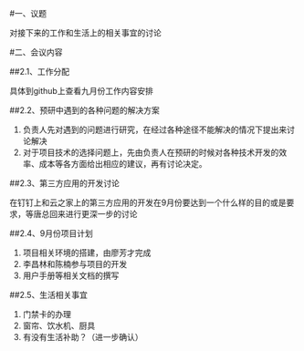 #一、议题

对接下来的工作和生活上的相关事宜的讨论

#二、会议内容

##2.1、工作分配

具体到github上查看九月份工作内容安排

##2.2、预研中遇到的各种问题的解决方案

1. 负责人先对遇到的问题进行研究，在经过各种途径不能解决的情况下提出来讨论解决
2. 对于项目技术的选择问题上，先由负责人在预研的时候对各种技术开发的效率、成本等各方面给出相应的建议，再有讨论决定。

##2.3、第三方应用的开发讨论

在钉钉上和云之家上的第三方应用的开发在9月份要达到一个什么样的目的或是要求，等唐总回来进行更深一步的讨论

##2.4、9月份项目计划

1. 项目相关环境的搭建，由廖芳才完成
2. 李昌林和陈楠参与项目的开发
3. 用户手册等相关文档的撰写

##2.5、生活相关事宜

1. 门禁卡的办理
2. 窗帘、饮水机、厨具
3. 有没有生活补助？（进一步确认）

